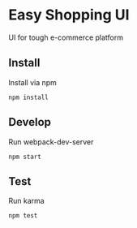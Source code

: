 # Easy Shopping UI

UI for tough e-commerce platform

## Install
Install via npm

```
npm install
```

## Develop
Run webpack-dev-server
```
npm start
```

## Test
Run karma
```
npm test
```